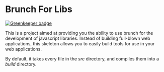 Brunch For Libs
===============

[![Greenkeeper badge](https://badges.greenkeeper.io/monokrome/brunch-for-libs.svg)](https://greenkeeper.io/)

This is a project aimed at providing you the ability to use brunch for the
development of javascript libraries. Instead of building full-blown web
applications, this skeleton allows you to easily build tools for use in
your web applications.

By default, it takes every file in the *src* directory, and compiles them
into a *build* directory.

